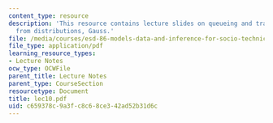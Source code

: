 ```yaml
---
content_type: resource
description: 'This resource contains lecture slides on queueing and transitions: sampling
  from distributions, Gauss.'
file: /media/courses/esd-86-models-data-and-inference-for-socio-technical-systems-spring-2007/c659378c9a3fc8c68ce342ad52b31d6c_lec10.pdf
file_type: application/pdf
learning_resource_types:
- Lecture Notes
ocw_type: OCWFile
parent_title: Lecture Notes
parent_type: CourseSection
resourcetype: Document
title: lec10.pdf
uid: c659378c-9a3f-c8c6-8ce3-42ad52b31d6c
---
```

